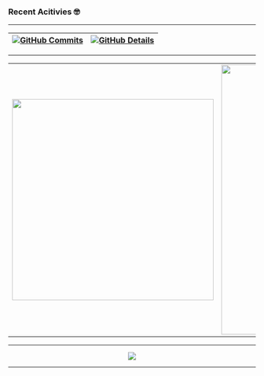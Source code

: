 <!-- ![init_guithub](https://media-exp1.licdn.com/dms/image/C4D16AQG5vZhFDN22Ow/profile-displaybackgroundimage-shrink_350_1400/0?e=1611187200&v=beta&t=35Qv7WV2yIP_THAywrQ2EO47cKs2qHLQ_XN4MTT84nI) -->

### Recent Acitivies 🤓
---
  
 | [![GitHub Commits](http://github-profile-summary-cards.vercel.app/api/cards/productive-time?username=micheldeziderio&theme=dracula&utcOffset=-3)](https://github.com/vn7n24fzkq/github-profile-summary-cards) | [![GitHub Details](http://github-profile-summary-cards.vercel.app/api/cards/profile-details?username=micheldeziderio&theme=dracula)](https://github.com/vn7n24fzkq/github-profile-summary-cards) |  
 | ----------- | ----------- |

---

  <table align="center">
    <tr>
        <td><img width="410px" align="center" src="https://github-readme-stats.vercel.app/api/top-langs/?username=MichelDeziderio&hide=html&layout=compact&theme=dracula" /></td>
        <td><img width="550px" align="center" src="https://github-readme-stats.vercel.app/api?username=MichelDeziderio&theme=dracula&show_icons=true" /></td>
    </tr>  
  </table>

--- 

  <div align="center" >
      <a href="https://skillicons.dev"   >
        <img src="https://skillicons.dev/icons?i=angular,nginx,typescript,javascript,nest,nodejs,mongodb,vscode,html,scss,css,react,tailwind,github,gitlab,bitbucket,docker,express,npm,figma,postman,swift,materialui,bootstrap,aws,c,python,docker,jquery,ubuntu" />
      </a>
  </div>

---

